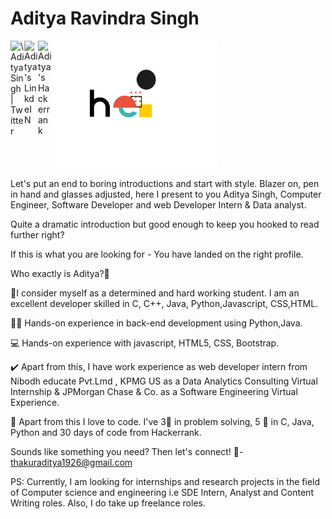 # Aditya Ravindra Singh


<img src="https://raw.githubusercontent.com/desaidhruv/desaidhruv/master/hello.gif" height="200" style="max-width: 100%; display: inline-block;" data-target="animated-image.originalImage">
<a href="https://twitter.com/AdityaS05258356" rel="nofollow">
  <img align="left" alt="\Aditya Singh | Twitter" width="22px" src="https://camo.githubusercontent.com/395dda360ae28377b7c3247581a88b20573883519c2be833cb64fbb37dcbcc1a/68747470733a2f2f63646e2e6a7364656c6976722e6e65742f6e706d2f73696d706c652d69636f6e734076332f69636f6e732f747769747465722e737667" data-canonical-src="https://cdn.jsdelivr.net/npm/simple-icons@v3/icons/twitter.svg" style="max-width: 100%;">
</a>
<a href="https://www.linkedin.com/in/aditya-ravindra-singh/" rel="nofollow">
  <img align="left" alt="Aditya's LinkdeIN" width="22px" src="https://camo.githubusercontent.com/d659d2bac00c01b42bffbae84bdc121e828b8fecd5b4949ffa2575f5d9e4a371/68747470733a2f2f63646e2e6a7364656c6976722e6e65742f6e706d2f73696d706c652d69636f6e734076332f69636f6e732f6c696e6b6564696e2e737667" data-canonical-src="https://cdn.jsdelivr.net/npm/simple-icons@v3/icons/linkedin.svg" style="max-width: 100%;">
</a>
<a href="https://www.hackerrank.com/thakuraditya7601" rel="nofollow">
  <img align="left" alt="Aditya's Hackerrank" width="22px" src="https://camo.githubusercontent.com/43cad60b3e1662f800b9bae5c95cf729016560a64be5a64b96b6648e49c29de6/68747470733a2f2f63646e2e6a7364656c6976722e6e65742f6e706d2f73696d706c652d69636f6e7340332e312e302f69636f6e732f6861636b657272616e6b2e737667" data-canonical-src="https://cdn.jsdelivr.net/npm/simple-icons@3.1.0/icons/hackerrank.svg" style="max-width: 100%;">
</a><br><br>
Let's put an end to boring introductions and start with style. Blazer on, pen in hand and glasses adjusted, here I present to you Aditya Singh, Computer Engineer, Software Developer and web Developer Intern & Data analyst.

Quite a dramatic introduction but good enough to keep you hooked to read further right?

If this is what you are looking for - You have landed on the right profile.

Who exactly is Aditya?🤔

👋I consider myself as a determined and hard working student. I am an excellent developer skilled in C, C++, Java, Python,Javascript, CSS,HTML.

👩‍💻 Hands-on experience in back-end development using Python,Java.

💻 Hands-on experience with javascript, HTML5, CSS, Bootstrap.

✔️ Apart from this, I have work experience as web developer intern from Nibodh educate Pvt.Lmd , KPMG US as a Data Analytics Consulting Virtual Internship & JPMorgan Chase & Co. as a Software Engineering Virtual Experience.

🏅 Apart from this I love to code. I've 3🌟 in problem solving, 5 🌟 in C, Java, Python and 30 days of code from Hackerrank.

Sounds like something you need? Then let's connect! 📧- thakuraditya1926@gmail.com

PS: Currently, I am looking for internships and research projects in the field of Computer science and engineering i.e SDE Intern, Analyst and Content Writing roles. Also, I do take up freelance roles.

